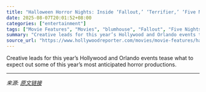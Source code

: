 ```yaml
---
title: "Halloween Horror Nights: Inside ‘Fallout,’ ‘Terrifier,’ ‘Five Nights at Freddy’s,’ ‘Friday the 13th’ and More  Scare Houses"
date: 2025-08-07T20:01:52+08:00
categories: ["entertainment"]
tags: ["Movie Features", "Movies", "blumhouse", "Fallout", "Five Nights at Freddy&#039;s", "Friday the 13th", "Horror", "Terrifier", "Universal", "Universal Orlando", "Universal Studios", "Universal Studios Hollywood", "WWE"]
summary: "Creative leads for this year’s Hollywood and Orlando events tease what to expect out some of this year’s most anticipated horror productions."
source_url: "https://www.hollywoodreporter.com/movies/movie-features/halloween-horror-nights-houses-fallout-terrifier-five-nights-at-freddys-1236339724/"
---
```


Creative leads for this year’s Hollywood and Orlando events tease what to expect out some of this year’s most anticipated horror productions.

---

*来源: [原文链接](https://www.hollywoodreporter.com/movies/movie-features/halloween-horror-nights-houses-fallout-terrifier-five-nights-at-freddys-1236339724/)*

